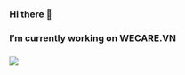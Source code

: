 ### Hi there 👋
### I’m currently working on WECARE.VN
### <image src="https://images.guucdn.net/lily/logo/4439c3bb71188e30bf53f121f267e783a89ae8a0.jpg" />
<!--
**daohuy34/daohuy34** is a ✨ _special_ ✨ repository because its `README.md` (this file) appears on your GitHub profile.

Here are some ideas to get you started:

- 🔭 I’m currently working on ...
- 🌱 I’m currently learning ...
- 👯 I’m looking to collaborate on ...
- 🤔 I’m looking for help with ...
- 💬 Ask me about ...
- 📫 How to reach me: ...
- 😄 Pronouns: ...
- ⚡ Fun fact: ...
-->
